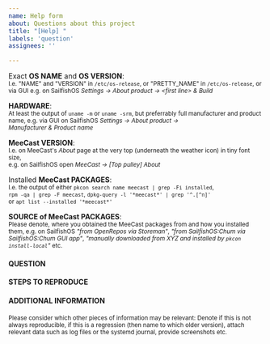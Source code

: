 ```yaml
---
name: Help form
about: Questions about this project
title: "[Help] "
labels: 'question'
assignees: ''

---
```


Exact **OS NAME** and **OS VERSION**: 
<br /><sub>I.e. "NAME" and "VERSION" in `/etc/os-release`, or "PRETTY_NAME" in `/etc/os-release`,
or via GUI e.g. on SailfishOS *Settings&nbsp;→ About&nbsp;product&nbsp;→ \<first line\>&nbsp;&&nbsp;Build*</sub>

**HARDWARE**:
<br /><sub>At least the output of `uname -m` or `uname -srm`, but preferrably full manufacturer and product name,
e.g. via GUI on SailfishOS *Settings&nbsp;→ About&nbsp;product&nbsp;→ Manufacturer&nbsp;&&nbsp;Product&nbsp;name*</sub>

**MeeCast VERSION**: 
<br /><sub>I.e. on MeeCast's *About* page at the very top (underneath the weather icon) in tiny font size,
<br />e.g. on SailfishOS open *MeeCast → [Top pulley] About*</sub>

Installed **MeeCast PACKAGES**: 
<br /><sub>I.e. the output of either `pkcon search name meecast | grep -Fi installed`,
<br />`rpm -qa | grep -F meecast`, `dpkg-query -l '*meecast*' | grep '^.[^n]'`
<br />or `apt list --installed '*meecast*'`</sub>

**SOURCE of MeeCast PACKAGES**: 
<br /><sub>Please denote, where you obtained the MeeCast packages from and how you installed them, e.g. on SailfishOS *"from OpenRepos via Storeman"*,
*"from SailfishOS:Chum via SailfishOS:Chum GUI app"*, *"manually downloaded from XYZ and installed by `pkcon install-local`"* etc.</sub>


#### QUESTION


#### STEPS TO REPRODUCE


#### ADDITIONAL INFORMATION

<sub>Please consider which other pieces of information may be relevant: Denote if this is not always reproducible,
if this is a regression (then name to which older version), attach relevant data such as log files or the systemd journal, provide screenshots etc.</sub>

